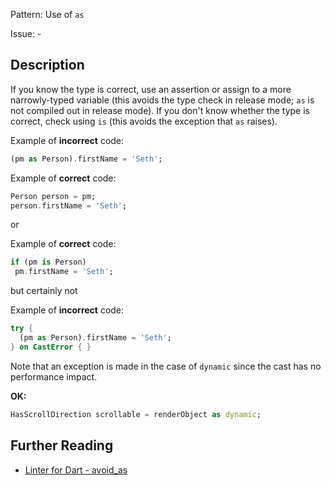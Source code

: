 Pattern: Use of `as`

Issue: -

## Description

If you know the type is correct, use an assertion or assign to a more
narrowly-typed variable (this avoids the type check in release mode; `as` is not
compiled out in release mode). If you don't know whether the type is
correct, check using `is` (this avoids the exception that `as` raises).

Example of **incorrect** code:
```dart
(pm as Person).firstName = 'Seth';
```

Example of **correct** code:
```dart
Person person = pm;
person.firstName = 'Seth';
```

or

Example of **correct** code:
```dart
if (pm is Person)
 pm.firstName = 'Seth';
```

but certainly not

Example of **incorrect** code:
```dart
try {
  (pm as Person).firstName = 'Seth';
} on CastError { }

```

Note that an exception is made in the case of `dynamic` since the cast has no
performance impact.

**OK:**
```dart
HasScrollDirection scrollable = renderObject as dynamic;
```

## Further Reading

* [Linter for Dart - avoid_as](https://dart-lang.github.io/linter/lints/avoid_as.html)